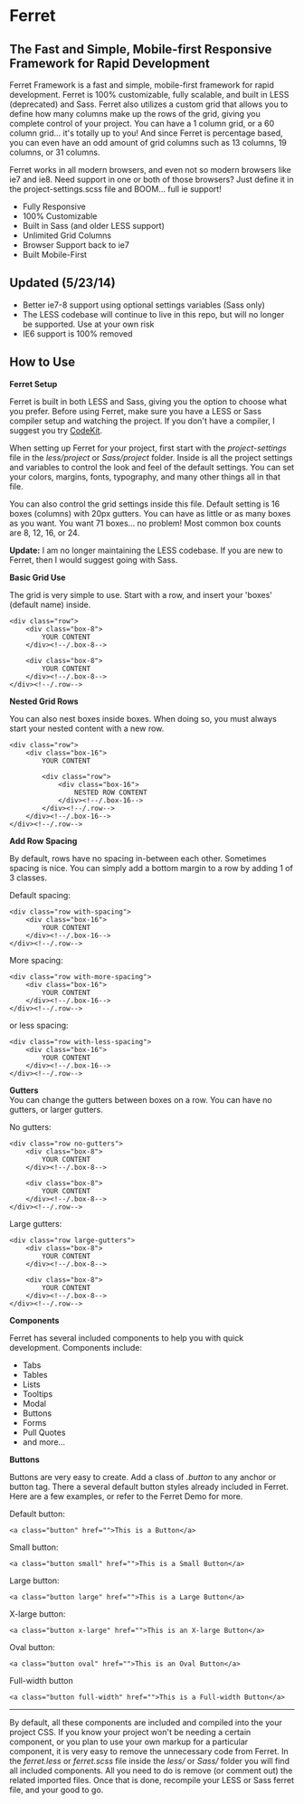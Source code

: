 Ferret
======

The Fast and Simple, Mobile-first Responsive Framework for Rapid Development
---

Ferret Framework is a fast and simple, mobile-first framework for rapid development. Ferret is 100% customizable, fully scalable, and built in LESS (deprecated) and Sass. Ferret also utilizes a custom grid that allows you to define how many columns make up the rows of the grid, giving you complete control of your project. You can have a 1 column grid, or a 60 column grid... it's totally up to you! And since Ferret is percentage based, you can even have an odd amount of grid columns such as 13 columns, 19 columns, or 31 columns. 

Ferret works in all modern browsers, and even not so modern browsers like ie7 and ie8. Need support in one or both of those browsers? Just define it in the project-settings.scss file and BOOM... full ie support!

* Fully Responsive
* 100% Customizable
* Built in Sass (and older LESS support)
* Unlimited Grid Columns
* Browser Support back to ie7
* Built Mobile-First


Updated (5/23/14)
---

* Better ie7-8 support using optional settings variables (Sass only)
* The LESS codebase will continue to live in this repo, but will no longer be supported. Use at your own risk
* IE6 support is 100% removed


How to Use
---

<b>Ferret Setup</b>

Ferret is built in both LESS and Sass, giving you the option to choose what you prefer. Before using Ferret, make sure you have a LESS or Sass compiler setup and watching the project. If you don't have a compiler, I suggest you try <a href="http://incident57.com/codekit/" target="_blank">CodeKit</a>.

When setting up Ferret for your project, first start with the <i>project-settings</i> file in the <i>less/project</i> or <i>Sass/project</i> folder. Inside is all the project settings and variables to control the look and feel of the default settings. You can set your colors, margins, fonts, typography, and many other things all in that file. 

You can also control the grid settings inside this file. Default setting is 16 boxes (columns) with 20px gutters. You can have as little or as many boxes as you want. You want 71 boxes... no problem! Most common box counts are 8, 12, 16, or 24.

<b>Update:</b> I am no longer maintaining the LESS codebase. If you are new to Ferret, then I would suggest going with Sass.



<b>Basic Grid Use</b>

The grid is very simple to use. Start with a row, and insert your 'boxes' (default name) inside.

	<div class="row">
		<div class="box-8">
			YOUR CONTENT
		</div><!--/.box-8-->
		
		<div class="box-8">
			YOUR CONTENT
		</div><!--/.box-8-->
	</div><!--/.row-->



<b>Nested Grid Rows</b>

You can also nest boxes inside boxes. When doing so, you must always start your nested content with a new row.

	<div class="row">
		<div class="box-16">
			YOUR CONTENT
			
			<div class="row">
				<div class="box-16">
					NESTED ROW CONTENT
				</div><!--/.box-16-->
			</div><!--/.row-->
		</div><!--/.box-16-->
	</div><!--/.row-->



<b>Add Row Spacing</b>

By default, rows have no spacing in-between each other. Sometimes spacing is nice. You can simply add a bottom margin to a row by adding 1 of 3 classes.

Default spacing:

	<div class="row with-spacing">
		<div class="box-16">
			YOUR CONTENT
		</div><!--/.box-16-->
	</div><!--/.row-->

More spacing:

	<div class="row with-more-spacing">
		<div class="box-16">
			YOUR CONTENT
		</div><!--/.box-16-->
	</div><!--/.row-->

or less spacing:

	<div class="row with-less-spacing">
		<div class="box-16">
			YOUR CONTENT
		</div><!--/.box-16-->
	</div><!--/.row-->



<b>Gutters</b>	
You can change the gutters between boxes on a row. You can have no gutters, or larger gutters.

No gutters:

	<div class="row no-gutters">
		<div class="box-8">
			YOUR CONTENT
		</div><!--/.box-8-->
		
		<div class="box-8">
			YOUR CONTENT
		</div><!--/.box-8-->
	</div><!--/.row-->
	
Large gutters:

	<div class="row large-gutters">
		<div class="box-8">
			YOUR CONTENT
		</div><!--/.box-8-->
		
		<div class="box-8">
			YOUR CONTENT
		</div><!--/.box-8-->
	</div><!--/.row-->



<b>Components</b>

Ferret has several included components to help you with quick development. Components include:

* Tabs
* Tables
* Lists
* Tooltips
* Modal
* Buttons
* Forms
* Pull Quotes
* and more...



<b>Buttons</b>

Buttons are very easy to create. Add a class of <i>.button</i> to any anchor or button tag. There a several default button styles already included in Ferret. Here are a few examples, or refer to the Ferret Demo for more.

Default button:

	<a class="button" href="">This is a Button</a>
	
Small button:

	<a class="button small" href="">This is a Small Button</a>
	
Large button:

	<a class="button large" href="">This is a Large Button</a>
	
X-large button:

	<a class="button x-large" href="">This is an X-large Button</a>	

Oval button:

	<a class="button oval" href="">This is an Oval Button</a>


Full-width button

	<a class="button full-width" href="">This is a Full-width Button</a>


---

By default, all these components are included and compiled into the your project CSS. If you know your project won't be needing a certain component, or you plan to use your own markup for a particular component, it is very easy to remove the unnecessary code from Ferret. In the <i>ferret.less</i> or <i>ferret.scss</i> file inside the <i>less/</i> or <i>Sass/</i> folder you will find all included components. All you need to do is remove (or comment out) the related imported files. Once that is done, recompile your LESS or Sass ferret file, and your good to go.